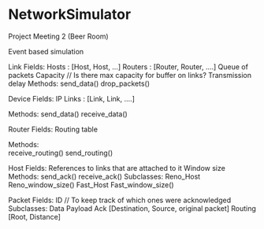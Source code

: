 # NetworkSimulator

Project Meeting 2 (Beer Room)

Event based simulation

Link
Fields:
	Hosts : [Host, Host, …]
	Routers : [Router, Router, ….]
	Queue of packets
	Capacity  // Is there max capacity for buffer on links?
	Transmission delay
Methods:
	send_data()
	drop_packets()
	
Device
Fields:
IP
Links : [Link, Link, ….]

Methods:
send_data()
receive_data()

Router
Fields:
	Routing table
	
Methods:	
	receive_routing()
	send_routing()

Host
Fields:
	References to links that are attached to it
	Window size
Methods:
	send_ack()
	receive_ack()
Subclasses:
	Reno_Host
	Reno_window_size()
	Fast_Host
	Fast_window_size()

Packet
Fields:
ID	// To keep track of which ones were acknowledged
Subclasses:
	Data
		Payload
	Ack
		[Destination, Source, original packet]
	Routing
		[Root, Distance]


